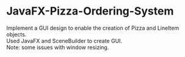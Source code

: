 # JavaFX-Pizza-Ordering-System
Implement a GUI design to enable the creation of Pizza and LineItem objects. </br>
Used JavaFX and SceneBuilder to create GUI.</br>
Note: some issues with window resizing. 
